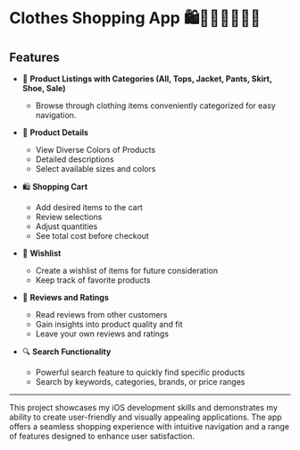 # Clothes Shopping App  🛍️👚👖🧥👗👡👛

## Features

- 👚 **Product Listings with Categories (All, Tops, Jacket, Pants, Skirt, Shoe, Sale)**
  - Browse through clothing items conveniently categorized for easy navigation.

- 📄 **Product Details**
  - View Diverse Colors of Products
  - Detailed descriptions
  - Select available sizes and colors

- 🛍️ **Shopping Cart**
  - Add desired items to the cart
  - Review selections
  - Adjust quantities
  - See total cost before checkout

- 🩷 **Wishlist**
  - Create a wishlist of items for future consideration
  - Keep track of favorite products

- 🌟 **Reviews and Ratings**
  - Read reviews from other customers
  - Gain insights into product quality and fit
  - Leave your own reviews and ratings

- 🔍 **Search Functionality**
  - Powerful search feature to quickly find specific products
  - Search by keywords, categories, brands, or price ranges

---

This project showcases my iOS development skills and demonstrates my ability to create user-friendly and visually appealing applications. The app offers a seamless shopping experience with intuitive navigation and a range of features designed to enhance user satisfaction.
